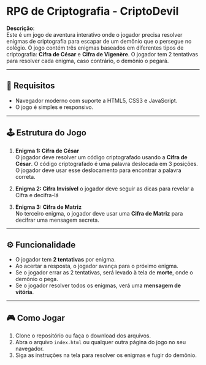 # RPG de Criptografia - CriptoDevil

**Descrição**:  
Este é um jogo de aventura interativo onde o jogador precisa resolver enigmas de criptografia para escapar de um demônio que o persegue no colégio. O jogo contém três enigmas baseados em diferentes tipos de criptografia: **Cifra de César** e **Cifra de Vigenère**. O jogador tem 2 tentativas para resolver cada enigma, caso contrário, o demônio o pegará.

---

## 📜 Requisitos

- Navegador moderno com suporte a HTML5, CSS3 e JavaScript.
- O jogo é simples e responsivo.

---

## 🕹️ Estrutura do Jogo

1. **Enigma 1: Cifra de César**  
   O jogador deve resolver um código criptografado usando a **Cifra de César**. O código criptografado é uma palavra deslocada em 3 posições. O jogador deve usar esse deslocamento para encontrar a palavra correta.

2. **Enigma 2: Cifra Invisível**
   o jogador deve seguir as dicas para revelar a Cifra e decifra-lá
   

4. **Enigma 3: Cifra de Matriz**  
   No terceiro enigma, o jogador deve usar uma **Cifra de Matriz** para decifrar uma mensagem secreta.

---

## ⚙️ Funcionalidade

- O jogador tem **2 tentativas** por enigma.
- Ao acertar a resposta, o jogador avança para o próximo enigma.
- Se o jogador errar as 2 tentativas, será levado à tela de **morte**, onde o demônio o pega.
- Se o jogador resolver todos os enigmas, verá uma **mensagem de vitória**.

---

## 🎮 Como Jogar

1. Clone o repositório ou faça o download dos arquivos.
2. Abra o arquivo `index.html` ou qualquer outra página do jogo no seu navegador.
3. Siga as instruções na tela para resolver os enigmas e fugir do demônio.
